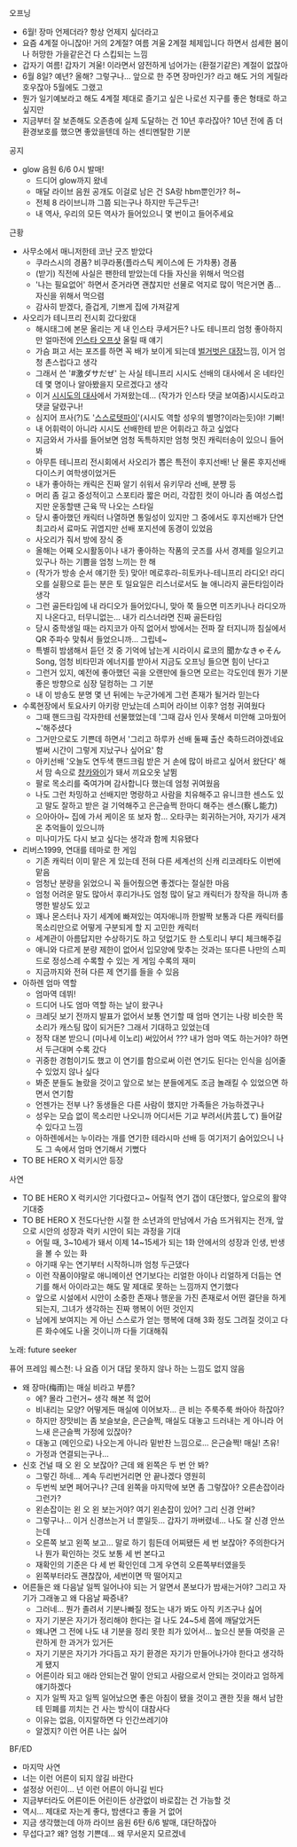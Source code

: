오프닝
- 6월! 장마 언제더라? 항상 언제지 싶더라고
- 요즘 4계절 아니잖아! 거의 2계절? 여름 겨울 2계절 체제입니다 하면서 섬세한 봄이나 허망한 가을같은건 다 스킵되는 느낌
- 갑자기 여름! 갑자기 겨울! 이라면서 얌전하게 넘어가는 (환절기같은) 계절이 없잖아
- 6월 8일? 예년? 올해? 그렇구나... 앞으로 한 주면 장마인가? 라고 해도 거의 게릴라 호우잖아 5월에도 그랬고
- 뭔가 일기예보라고 해도 4계절 제대로 즐기고 싶은 나로선 지구를 좋은 형태로 하고 싶지만
- 지금부터 잘 보존해도 오존층에 실제 도달하는 건 10년 후라잖아? 10년 전에 좀 더 환경보호를 했으면 좋았을텐데 하는 센티멘탈한 기분

공지
- glow 음원 6/6 0시 발매!
  - 드디어 glow까지 왔네
  - 매달 라이브 음원 공개도 이걸로 남은 건 SA랑 hbm뿐인가? 허~
  - 전체 8 라이브니까 그쯤 되는구나 하지만 두근두근!
  - 내 역사, 우리의 모든 역사가 들어있으니 몇 번이고 들어주세요

근황
- 사무소에서 매니저한테 코난 굿즈 받았다
  - 쿠라스시의 경품? 비쿠라퐁(플라스틱 케이스에 든 가챠퐁) 경품
  - (받기) 직전에 사실은 팬한테 받았는데 다들 자신을 위해서 먹으렴
  - '나는 필요없어' 하면서 준거라면 괜찮지만 선물로 억지로 많이 먹은거면 좀... 자신을 위해서 먹으렴
  - 감사히 받겠다, 즐겁게, 기쁘게 집에 가져갈게
- 사오리가 테니프리 전시회 갔다왔대
  - 해시태그에 본문 올리는 게 내 인스타 쿠세거든? 나도 테니프리 엄청 좋아하지만 얼마전에 [인스타 오프샷](https://www.instagram.com/p/DJ3LX8uyytX/?utm_source=ig_web_copy_link&igsh=MzRlODBiNWFlZA==) 올릴 때 얘기
  - 가슴 펴고 서는 포즈를 하면 꼭 배가 보이게 되는데 [벌거벗은 대장](https://www.twellv.co.jp/program/drama/hadaka-taisho)느낌, 이거 엄청 촌스럽다고 생각
  - 그래서 쓴 '#激ダサだぜ' 는 사실 테니프리 시시도 선배의 대사에서 온 네타인데 몇 명이나 알아봤을지 모르겠다고 생각
  - 이거 [시시도의 대사](https://recochoku.jp/song/S1003646211/)에서 가져왔는데... (작가가 인스타 댓글 보여줌)시시도라고 댓글 달렸구나!
  - 심지어 프사(?)도 '[스스로텟파이](https://dic.nicovideo.jp/a/%E3%81%99%E3%81%99%E3%82%8D%E3%81%A6%E3%81%A3%E3%81%B1%E3%81%84)'(시시도 역할 성우의 별명?이라는듯)야! 기뻐!
  - 내 어휘력이 아니라 시시도 선배한테 받은 어휘라고 하고 싶었다
  - 지금와서 가사를 들어보면 엄청 독특하지만 엄청 멋진 캐릭터송이 있으니 들어봐
  - 아무튼 테니프리 전시회에서 사오리가 뽑은 특전이 후지선배! 난 물론 후지선배 다이스키 여학생이었거든
  - 내가 좋아하는 캐릭은 진짜 알기 쉬워서 유키무라 선배, 분쨩 등
  - 머리 좀 길고 중성적이고 스포티라 짧은 머리, 각잡힌 컷이 아니라 좀 여성스럽지만 운동할땐 근육 딱 나오는 스타일
  - 당시 좋아했던 캐릭터 나열하면 통일성이 있지만 그 중에서도 후지선배가 단연 최고라서 료마도 귀엽지만 선배 포지션에 동경이 있었음
  - 사오리가 줘서 방에 장식 중
  - 올해는 어째 오시활동이나 내가 좋아하는 작품의 굿즈를 사서 경제를 일으키고 있구나 하는 기쁨을 엄청 느끼는 한 해
  - (작가가 방송 순서 얘기한 듯) 맞아! 메로후라-히토카나-테니프리 라디오! 라디오를 실황으로 듣는 분은 토 일요일은 리스너로서도 늘 애니라지 골든타임이라 생각
  - 그런 골든타임에 내 라디오가 들어있다니, 맞아 쭉 들으면 미즈키나나 라디오까지 나온다고, 터무니없는... 내가 리스너라면 진짜 골든타임
  - 당시 중학생일 때는 라지코가 아직 없어서 방에서는 전파 잘 터지니까 침실에서 QR 주파수 맞춰서 들었으니까... 그립네~
  - 특별히 밤샘해서 듣던 것 중 기억에 남는게 시라이시 료코의 聞かなきゃそんSong, 엄청 비타민과 에너지를 받아서 지금도 오프닝 들으면 힘이 난다고
  - 그런거 있지, 예전에 좋아했던 곡을 오랜만에 들으면 모르는 각도인데 뭔가 기분좋은 방향으로 심장 덜컹하는 그 기분
  - 내 이 방송도 분명 몇 년 뒤에는 누군가에게 그런 존재가 될거라 믿는다
- 수록현장에서 토요사키 아키랑 만났는데 스피어 라이브 이후? 엄청 귀여웠다
  - 그때 핸드크림 각자한테 선물했었는데 '그때 감사 인사 못해서 미안해 고마웠어~'해주셨다
  - 그거만으로도 기쁜데 하면서 '그리고 하루카 선배 둘째 출산 축하드려야겠네요 벌써 시간이 그렇게 지났구나 싶어요' 함
  - 아키선배 '오늘도 연두색 핸드크림 받은 거 손에 많이 바르고 싶어서 왔단다' 해서 맘 속으로 [챵카와이](https://www.youtube.com/watch?v=CeYYQyjJ_JA)가 돼서 끼요오옷 날뜀
  - 팔로 목소리를 죽여가며 감사합니다 했는데 엄청 귀여웠음
  - 나도 그런 차밍하고 선배지만 명랑하고 사람을 치유해주고 유니크한 센스도 있고 말도 잘하고 받은 걸 기억해주고 은근슬쩍 한마디 해주는 센스(察し能力)
  - 으아아아~ 집에 가서 케이온 또 보자 함... 오타쿠는 회귀하는거야, 자기가 새겨온 추억들이 있으니까
  - 미나미가도 다시 보고 싶다는 생각과 함께 치유됐다
- 리버스1999, 연대를 테마로 한 게임
  - 기존 캐릭터 이미 맡은 게 있는데 전혀 다른 세계선의 신캐 리코레타도 이번에 맡음
  - 엄청난 분량을 읽었으니 꼭 들어줬으면 좋겠다는 절실한 마음
  - 엄청 어려운 말도 많아서 후리가나도 엄청 많이 달고 캐릭터가 창작을 하니까 총명한 발상도 있고 
  - 꽤나 몬스터나 자기 세계에 빠져있는 여자애니까 한발짝 보통과 다른 캐릭터를 목소리만으로 어떻게 구분되게 할 지 고민한 캐릭터
  - 세계관이 아름답지만 수상하기도 하고 덧없기도 한 스토리니 부디 체크해주길
  - 애니와 다르게 분량 제한이 없어서 입모양에 맞추는 것과는 또다른 나만의 스피드로 정성스레 수록할 수 있는 게 게임 수록의 재미
  - 지금까지와 전혀 다른 제 연기를 들을 수 있음
- 아하렌 엄마 역할
  - 엄마역 데뷔!
  - 드디어 나도 엄마 역할 하는 날이 왔구나
  - 크레딧 보기 전까지 발표가 없어서 보통 연기할 때 엄마 연기는 나랑 비슷한 목소리가 캐스팅 많이 되거든? 그래서 기대하고 있었는데
  - 정작 대본 받으니 (미나세 이노리) 써있어서 ??? 내가 엄마 역도 하는거야? 하면서 두근대며 수록 갔다
  - 귀중한 경험이기도 했고 이 연기를 함으로써 이런 연기도 된다는 인식을 심어줄 수 있었지 않나 싶다
  - 봐준 분들도 놀랐을 것이고 앞으로 보는 분들에게도 조금 놀래킬 수 있었으면 하면서 연기함
  - 언젠가는 전부 나? 동생들은 다른 사람이 했지만 가족들은 가능하겠구나
  - 성우는 모습 없이 목소리만 나오니까 어디서든 기교 부려서(片芸して) 들어갈 수 있다고 느낌
  - 아하렌에서는 누이라는 개를 연기한 테라시마 선배 등 여기저기 숨어있으니 나도 그 속에서 엄마 연기해서 기뻤다
- TO BE HERO X 럭키시안 등장

사연
- TO BE HERO X 럭키시안 기다렸다고~ 어릴적 연기 갭이 대단했다, 앞으로의 활약 기대중
- TO BE HERO X 전도다난한 시절 한 소년과의 만남에서 가슴 뜨거워지는 전개, 앞으로 시안의 성장과 럭키 시안이 되는 과정을 기대
  - 어릴 때, 3~10세가 돼서 이제 14~15세가 되는 1화 안에서의 성장과 인생, 반생을 볼 수 있는 화
  - 아기때 우는 연기부터 시작하니까 엄청 두근댔다
  - 이런 작품이야말로 애니메이션 연기보다는 리얼한 아이나 리얼하게 더듬는 연기를 해서 아이라고는 해도 말 제대로 못하는 느낌까지 연기했다
  - 앞으로 시설에서 시안이 소중한 존재나 행운을 가진 존재로서 어떤 결단을 하게 되는지, 그녀가 생각하는 진짜 행복이 어떤 것인지
  - 남에게 보여지는 게 아닌 스스로가 얻는 행복에 대해 3화 정도 그려질 것이고 다른 화수에도 나올 것이니까 다들 기대해줘

노래: future seeker

퓨어 프레임 퀘스천: 나 요즘 이거 대답 못하지 않나 하는 느낌도 없지 않음
- 왜 장마(梅雨)는 매실 비라고 부름?
  - 에? 몰라 그런거~ 생각 해본 적 없어
  - 비내리는 모양? 어떻게든 매실에 이어보자... 큰 비는 주룩주룩 쏴아아 하잖아? 
  - 하지만 장맛비는 좀 보슬보슬, 은근슬쩍, 매실도 대놓고 드러내는 게 아니라 어느새 은근슬쩍 가정에 있잖아?
  - 대놓고 (메인으로) 나오는게 아니라 밑반찬 느낌으로... 은근슬쩍! 매실! 츠유!
  - 가정과 연결되는구나...
- 신호 건널 때 오 왼 오 보잖아? 근데 왜 왼쪽은 두 번 안 봐?
  - 그렇긴 하네... 계속 두리번거리면 안 끝나겠다 영원히
  - 두번씩 보면 페어구나? 근데 왼쪽을 마지막에 보면 좀 그렇잖아? 오른손잡이라 그런가?
  - 왼손잡이는 왼 오 왼 보는거야? 여기 왼손잡이 있어? 그리 신경 안써?
  - 그렇구나... 이거 신경쓰는거 너 뿐일듯... 갑자기 까버렸네... 나도 잘 신경 안쓰는데
  - 오른쪽 보고 왼쪽 보고... 말로 하기 힘든데 어찌됐든 세 번 보잖아? 주의한다거나 뭔가 확인하는 것도 보통 세 번 본다고
  - 재확인의 기준은 다 세 번 확인인데 그게 우연히 오른쪽부터였을듯
  - 왼쪽부터라도 괜찮잖아, 세번이면 딱 떨어지고
- 어른들은 왜 다음날 일찍 일어나야 되는 거 알면서 폰보다가 밤새는거야? 그리고 자기가 그래놓고 왜 다음날 짜증내?
  - 그러네... 뭔가 졸려서 기분나빠질 정도는 내가 봐도 아직 키즈구나 싪어
  - 자기 기분은 자기가 정리해야 한다는 걸 나도 24~5세 쯤에 깨달았거든
  - 왜냐면 그 전에 나도 내 기분을 정리 못한 죄가 있어서... 높으신 분들 여럿을 곤란하게 한 과거가 있거든
  - 자기 기분은 자기가 가다듬고 자기 환경은 자기가 만들어나가야 한다고 생각하게 됐지
  - 어른이라 되고 애라 안되는건 말이 안되고 사람으로서 안되는 것이라고 엄하게 얘기하겠다
  - 지가 일찍 자고 일찍 일어났으면 좋은 아침이 됐을 것이고 괜한 짓을 해서 남한테 민폐를 끼치는 건 사는 방식이 대참사다
  - 이유는 없음, 이지랄하면 다 인간쓰레기야
  - 알겠지? 이런 어른 나는 싫어

BF/ED
- 마지막 사연
- 너는 이런 어른이 되지 않길 바란다
- 설정상 어린이... 넌 이런 어른이 아니길 빈다
- 지금부터라도 어른이든 어린이든 상관없이 바로잡는 건 가능할 것
- 역시... 제대로 자는게 좋다, 밤샌다고 좋을 거 없어
- 지금 생각했는데 아까 라이브 음원 6탄 6/6 발매, 대단하잖아
- 무섭다고? 왜? 엄청 기쁜데... 왜 무서운지 모르겠네
